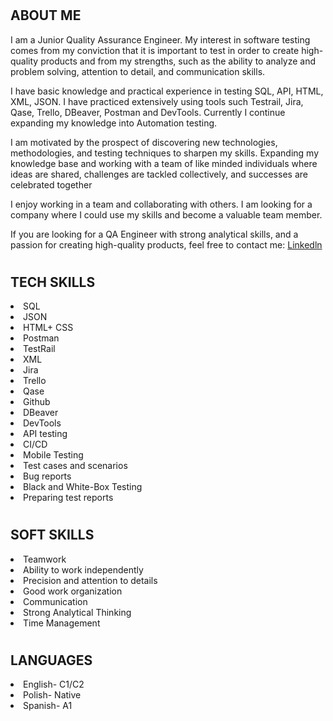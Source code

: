 # <h2>ABOUT ME</h2>

I am a Junior Quality Assurance Engineer. My interest in software testing comes from my conviction that it is important to test in order to create high-quality products and from my strengths, such as the ability to analyze and problem solving, attention to detail, and communication skills.

I have basic knowledge and practical experience in testing SQL, API, HTML, XML, JSON. I have practiced extensively using tools such Testrail, Jira, Qase, Trello, DBeaver, Postman and DevTools. Currently I continue expanding my knowledge into Automation testing.

I am motivated by the prospect of discovering new technologies, methodologies, and testing techniques to sharpen my skills. Expanding my knowledge base and working with a team of like minded individuals where ideas are shared, challenges are tackled collectively, and successes are celebrated together

I enjoy working in a team and collaborating with others. I am looking for a company where I could use my skills and become a valuable team member.

If you are looking for a QA Engineer with strong analytical skills, and a passion for creating high-quality products,
feel free to contact me:
[Linkedln](linkedin.com/in/barbara-zasowski-9ab9b1273) 


# <h2>TECH SKILLS</h2>

<li>SQL</br>
<li>JSON</br>
<li>HTML+ CSS</br>
<li>Postman</br>
<li>TestRail</br>
<li>XML</br>
<li>Jira</br>
<li>Trello</br>
<li>Qase</br>
<li>Github</br>
<li>DBeaver</br>
<li>DevTools</br>
<li>API testing</br>
<li>CI/CD</br>
<li>Mobile Testing</br>
<li>Test cases and scenarios</br>
<li>Bug reports</br>
<li>Black and White-Box Testing</br>
<li>Preparing test reports</br>


# <h2>SOFT SKILLS</h2>

<li>Teamwork</br>
<li>Ability to work independently</br>
<li>Precision and attention to details</br>
<li>Good work organization</br>
<li>Communication</br>
<li>Strong Analytical Thinking</br>
<li>Time Management</br>



# <h2>LANGUAGES</h2>

<li>English- C1/C2</br>
<li>Polish- Native</br>
<li>Spanish- A1</br>





<!---
basiaz79/basiaz79 is a ✨ special ✨ repository because its `README.md` (this file) appears on your GitHub profile.
You can click the Preview link to take a look at your changes.
--->
